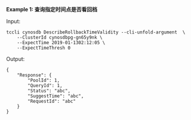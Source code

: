 **Example 1: 查询指定时间点是否看回档**



Input: 

```
tccli cynosdb DescribeRollbackTimeValidity --cli-unfold-argument  \
    --ClusterId cynosdbpg-gn65y9nk \
    --ExpectTime 2019-01-1302:12:05 \
    --ExpectTimeThresh 0
```

Output: 
```
{
    "Response": {
        "PoolId": 1,
        "QueryId": 1,
        "Status": "abc",
        "SuggestTime": "abc",
        "RequestId": "abc"
    }
}
```

